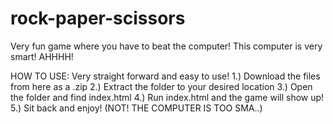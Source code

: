 # rock-paper-scissors
Very fun game where you have to beat the computer! This computer is very smart! AHHHH!

HOW TO USE:
Very straight forward and easy to use! 
1.) Download the files from here as a .zip
2.) Extract the folder to your desired location
3.) Open the folder and find index.html
4.) Run index.html and the game will show up!
5.) Sit back and enjoy! (NOT! THE COMPUTER IS TOO SMA..)
